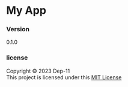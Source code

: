 # My App

### Version
0.1.0

### license
Copyright &copy; 2023 Dep-11 <br>
This project is licensed under this [MIT License](License.txt)
